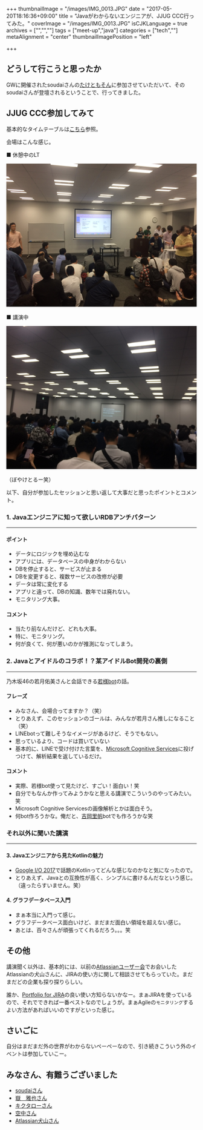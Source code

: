 +++
thumbnailImage = "/images/IMG_0013.JPG"
date = "2017-05-20T18:16:36+09:00"
title = "Javaがわからないエンジニアが、JJUG CCC行ってみた。"
coverImage = "/images/IMG_0013.JPG"
isCJKLanguage = true
archives = ["","",""]
tags = ["meet-up","java"]
categories = ["tech",""]
metaAlignment = "center"
thumbnailImagePosition = "left"

+++

## どうして行こうと思ったか

GWに開催されたsoudaiさんの[たけともそん](https://soudai1025.connpass.com/event/55846/)に参加させていただいて、そのsoudaiさんが登壇されるということで、行ってきました。

## JJUG CCC参加してみて

基本的なタイムテーブルは[こちら](http://yujisoftware.github.io/jjug-ccc/2017-Spring/)参照。

会場はこんな感じ。

■ 休憩中のLT

![会場1](/images/IMG_0010.JPG)

■ 講演中

![会場2](/images/IMG_0012.JPG)

（ぼやけとるー笑）

以下、自分が参加したセッションと思い返して大事だと思ったポイントとコメント。

### 1. Javaエンジニアに知って欲しいRDBアンチパターン

----

#### ポイント

- データにロジックを埋め込むな
- アプリには、データベースの中身がわからない
- DBを停止すると、サービスが止まる
- DBを変更すると、複数サービスの改修が必要
- データは常に変化する
- アプリと違って、DBの知識、数年では廃れない。
- モニタリング大事。

#### コメント

- 当たり前なんだけど、どれも大事。
- 特に、モニタリング。
- 何が良くて、何が悪いのかが推測になってしまう。

### 2. Javaとアイドルのコラボ！？某アイドルBot開発の裏側

----

乃木坂46の若月佑美さんと会話できる[若様bot](http://wakasamabot.sakamichi46.com/)の話。

#### フレーズ

- みなさん、会場合ってますか？（笑）
- とりあえず、このセッションのゴールは、みんなが若月さん推しになること（笑）
- LINEbotって難しそうなイメージがあるけど、そうでもない。
- 思っているより、コードは買いていない
- 基本的に、LINEで受け付けた言葉を、[Microsoft Cognitive Services](https://azure.microsoft.com/ja-jp/services/cognitive-services/)に投げつけて、解析結果を返しているだけ。

#### コメント

- 実際、若様bot使って見たけど、すごい！面白い！笑
- 自分でもなんか作ってみようかなと思える講演でこういうのやってみたい。笑
- Microsoft Cognitive Servicesの画像解析とかは面白そう。
- 何bot作ろうかな。俺だと、[吉岡里帆](https://ameblo.jp/yoshi-rihorihoriho/)botでも作ろうかな笑

### それ以外に聞いた講演

----

#### 3. Javaエンジニアから見たKotlinの魅力

- [Google I/O 2017](https://events.google.com/io/)で話題のKotlinってどんな感じなのかなと気になったので。
- とりあえず、Javaとの互換性が高く、シンプルに書けるんだなという感じ。（違ったらすいません。笑）

#### 4. グラフデータベース入門

- まぁ本当に入門って感じ。
- グラフデータベース面白いけど、まだまだ面白い領域を超えない感じ。
- あとは、百々さんが頑張ってくれるだろう。。。笑

## その他

講演聞く以外は、基本的には、以前の[Atlassianユーザー会](/archives/2017/04/20/2017042019/)でお会いしたAtlassianの犬山さんに、JIRAの使い方に関して相談させてもらっていた。まだまだどの企業も探り探りらしい。

誰か、[Portfolio for JIRA](https://ja.atlassian.com/software/jira/portfolio)の良い使い方知らないかなー。まぁJIRAを使っているので、それでできれば一番ベストなのでしょうが。まぁAgileの`モニタリング`するよい方法があればいいのですがといった感じ。

## さいごに

自分はまだまだ外の世界がわからないペーペーなので、引き続きこういう外のイベントは参加していこー。

## みなさん、有難うございました

- [soudaiさん](http://soudai.hatenablog.com/)
- [嶽　雅也さん](https://www.slideshare.net/MasayaDake/ss-76145383)
- [キクタローさん](http://kikutaro777.hatenablog.com/)
- [空中さん](https://twitter.com/soranakk)
- [Atlassian犬山さん](http://japan.blogs.atlassian.com/author/ninuyama/)
